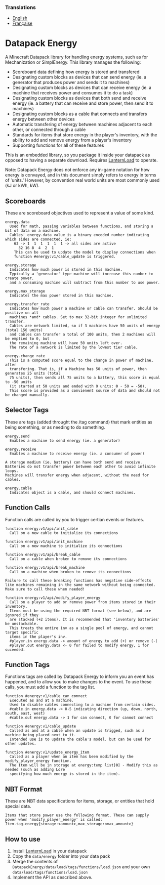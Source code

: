 ### Translations
* [English](https://github.com/ICY105/DatapackEnergy/blob/main/README.md)
* [Française](https://github.com/ICY105/DatapackEnergy/blob/main/README.fr.md)

# Datapack Energy
A Minecraft Datapack library for handling energy systems, such as for Mechanization or SimplEnergy. This library manages the following:
* Scoreboard data defining how energy is stored and transfered
* Designating custom blocks as devices that can send energy (ie. a generator that produces power and sends it to machines)
* Designating custom blocks as devices that can receive energy (ie. a machine that receives power and consumes it to do a task)
* Designating custom blocks as devices that both send and receive energy (ie. a battery that can receive and store power, then send it to machines)
* Designating custom blocks as a cable that connects and transfers energy between other devices
* Automatic transfering of energy between machines adjacent to each other, or connected through a cable
* Standards for items that store energy in the player's inventory, with the ability to add and remove energy from a player's inventory
* Supporting functions for all of these features

This is an embedded library, so you package it inside your datapack as opposed to having a separate download. Requires [LanternLoad](https://github.com/LanternMC/load) to operate.

Note: Datapack Energy does not enforce any in-game notation for how energy is convayed, and in this document simply refers to energy in terms of 'units.' However, by convention real world units are most commonly used (kJ or kWh, kW).

## Scoreboards
These are scoreboard objectives used to represent a value of some kind.

```
energy.data
  Used for math, passing variables between functions, and storing a bit of data on a machine.
  Cables' energy.data value is a binary encoded number indicating which sides are connected, ie:
    63 -> 1  1  1  1  1  1 -> all sides are active
	  32 16 8  4  2  1
    This can be used to update the model to display connections when 
    function #energy:v1/cable_update is triggered.
```

```
energy.storage
  Indicates how much power is stored in this machine.
  Typically a 'generator' type machine will increase this number to create power,
  and a consuming machine will subtract from this number to use power.
```

```
energy.max_storage
  Indicates the max power stored in this machine.
```

```
energy.transfer_rate
  Indicates how much power a machine or cable can transfer. Should be positive on all
  machines *and* cables. Set to max 32-bit integer for unlimited transfer.
  Cables are network limited, so if 3 machines have 50 units of energy (total 150 units)
  and cables can transfer a total of 100 units, then 2 machines will be emptied to 0, but
  the remaining machine will have 50 units left over. 
  The rate of a network is limited by the lowest tier cable.
```

```
energy.change_rate
  This is a computed score equal to the change in power of machine, after
  transfering. That is, if a Machine has 50 units of power, then generates 25 units (total
  75 units), then sends all 75 units to a battery, this score is equal to -50 units
  (it started at 50 units and ended with 0 units: 0 - 50 = -50).
  This score is provided as a convienent source of data and should not be changed manually.
```

## Selector Tags
These are tags (added throught the /tag command) that mark entities as being something, or as needing to do something.

```
energy.send 
  Enables a machine to send energy (ie. a generator)
  
energy.receive 
  Enables a machine to receive energy (ie. a consumer of power)
  
A storage medium (ie. battery) can have both send and receive.
Batteries do not transfer power between each other to avoid infinite loops.
Machines will transfer energy when adjacent, without the need for cables.
```

```
energy.cable
  Indicates object is a cable, and should connect machines.
```

## Function Calls
Function calls are called by you to trigger certian events or features.

```
function energy:v1/api/init_cable
  Call on a new cable to initialize its connections

function energy:v1/api/init_machine
  Call on a new machine to initialize its connections
```

```
function energy:v1/api/break_cable
  Call on a cable when broken to remove its connections

function energy:v1/api/break_machine
  Call on a machine when broken to remove its connections
  
Failure to call these breaking functions has negative side-effects
like machines remaining in the same network without being connected.
Make sure to call these when needed!
```

```
function energy:v1/api/modify_player_energy
  Call on a player to add or remove power from items stored in their inventory.
  Items must be using the required NBT format (see below), and are ignored if they
  are stacked (+2 items). It is recommended that 'inventory batteries' be unstackable.
  This treats the entire inv as a single pool of energy, and cannot target specific
  items in the player's inv.
  #player.in energy.data -> amount of energy to add (+) or remove (-)
  #player.out energy.data <- 0 for failed to modify energy, 1 for suceeded.
```

## Function Tags
Functions tags are called by Datapack Energy to inform you an event has happened, and to allow you to make changes to the event. To use these calls, you must add a function to the tag list.

```
function #energy:v1/cable_can_connect
  Executed as and at a machine.
  Used to disable cables connecting to a machine from certain sides.
  #cable.in energy.data -> 0-5 indicating direction (up, down, north, south, east, west)
  #cable.out energy.data -> 1 for can connect, 0 for cannot connect
```

```
function #energy:v1/cable_update
  Called as and at a cable when an update is trigged, such as a machine being placed next to it.
  Intended use is to update the cable's model, but can be used for other updates.
```

```
function #energy:v1/update_energy_item
  Called as a player when an item has been modified by the modify_player_energy function.
  The Item will be in storage at energy:temp list[0] - Modify this as needed (such as adding Lore
  specifying how much energy is stored in the item).
```

## NBT Format
These are NBT data specifications for items, storage, or entities that hold special data.

```
Items that store power use the following format. These can supply power when 'modify_player_energy' is called:
Item.tag.energy{storage:<amount>,max_storage:<max_amount>}
```

## How to use
1. Install [LanternLoad](https://github.com/LanternMC/load) in your datapack
2. Copy the `data/energy` folder into your data pack
3. Merge the contents of `DatapackEnergy/data/load/tags/functions/load.json` and your own `data/load/tags/functions/load.json`
4. Implement the API as described above.

